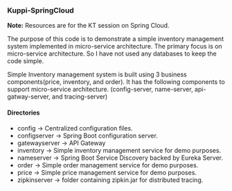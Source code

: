 ### Kuppi-SpringCloud
**Note:** Resources are for the KT session on Spring Cloud.

The purpose of this code is to demonstrate a simple inventory management system implemented in micro-service architecture. The primary focus is on micro-service architecture. So I have not used any databases to keep the code simple.

Simple Inventory management system is built using 3 business components(price, inventory, and order). It has the following components to support micro-service architecture. (config-server, name-server, api-gatway-server, and tracing-server)

#### Directories
 - config -> Centralized configuration files.
 - configserver -> Spring Boot configuration server.
 - gatewayserver -> API Gateway
 - inventory -> Simple inventory management service for demo purposes.
 - nameserver -> Spring Boot Service Discovery backed by Eureka Server.
 - order -> Simple order management service for demo purposes.
 - price -> Simple price management service for demo purposes.
 - zipkinserver -> folder containing zipkin.jar for distributed tracing.
